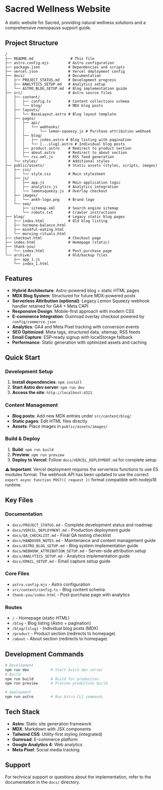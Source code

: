 # Sacred Wellness Website

A static website for Sacred, providing natural wellness solutions and a comprehensive menopause support guide.

## Project Structure

```
/
├── README.md                 # This file
├── astro.config.mjs         # Astro configuration
├── package.json             # Dependencies and scripts
├── vercel.json              # Vercel deployment config
├── docs/                    # Documentation
│   ├── PROJECT_STATUS.md    # Development progress
│   ├── ANALYTICS_SETUP.md   # Analytics setup
│   └── ASTRO_BLOG_SETUP.md  # Blog implementation guide
├── src/                     # Astro source files
│   ├── content/
│   │   ├── config.ts        # Content collections schema
│   │   └── blog/            # MDX blog posts
│   ├── layouts/
│   │   └── BaseLayout.astro # Blog layout template
│   ├── pages/
│   │   ├── api/
│   │   │   └── webhooks/
│   │   │       └── lemon-squeezy.js # Purchase attribution webhook
│   │   ├── blog/
│   │   │   ├── index.astro # Blog listing with pagination
│   │   │   └── [...slug].astro # Individual blog posts
│   │   ├── product.astro    # Redirect to product section
│   │   ├── about.astro      # Redirect to about section
│   │   └── rss.xml.js       # RSS feed generation
│   └── styles/              # Additional styles
├── public/assets/           # Static assets (styles, scripts, images)
│   ├── css/
│   │   └── style.css        # Main stylesheet
│   ├── js/
│   │   ├── app.js           # Main application logic
│   │   ├── analytics.js     # Analytics integration
│   │   └── lemonsqueezy.js  # Overlay checkout
│   ├── images/
│   │   └── ankh-logo.png    # Brand logo
│   └── seo/
│       ├── sitemap.xml      # Search engine sitemap
│       └── robots.txt       # Crawler instructions
├── blog/                    # Legacy static blog pages
│   ├── index.html           # Old blog listing
│   ├── hormone-balance.html
│   ├── mindful-eating.html
│   └── morning-rituals.html
├── checkout.html            # Checkout page
├── index.html               # Homepage (static)
├── thank-you/
│   └── index.html           # Post-purchase page
└── archive/                 # Old/backup files
    ├── app_1.js
    └── index_1.html
```

## Features

- **Hybrid Architecture**: Astro-powered blog + static HTML pages
- **MDX Blog System**: Structured for future MDX-powered posts
- **Serverless Attribution (optional)**: Legacy Lemon Squeezy webhook handler retained for GA4 + Meta CAPI
- **Responsive Design**: Mobile-first approach with modern CSS
- **E-commerce Integration**: Gumroad overlay checkout powered by `config/commerce.json`
- **Analytics**: GA4 and Meta Pixel tracking with conversion events
- **SEO Optimized**: Meta tags, structured data, sitemap, RSS feeds
- **Email Capture**: ESP-ready signup with localStorage fallback
- **Performance**: Static generation with optimized assets and caching

## Quick Start

### Development Setup
1. **Install dependencies**: `npm install`
2. **Start Astro dev server**: `npm run dev`
3. **Access the site**: `http://localhost:4321`

### Content Management
- **Blog posts**: Add new MDX entries under `src/content/blog/`
- **Static pages**: Edit HTML files directly
- **Assets**: Place images in `public/assets/images/`

### Build & Deploy
1. **Build**: `npm run build`
2. **Preview**: `npm run preview`
3. **Deploy to Vercel**: Follow `docs/VERCEL_DEPLOYMENT.md` for complete setup

**⚠️ Important**: Vercel deployment requires the serverless functions to use ES modules format. The webhook API has been updated to use the correct `export async function POST({ request })` format compatible with nodejs18 runtime.

## Key Files

### Documentation
- `docs/PROJECT_STATUS.md` - Complete development status and roadmap
- `docs/VERCEL_DEPLOYMENT.md` - Production deployment guide
- `docs/QA_CHECKLIST.md` - Final QA testing checklist
- `docs/HANDOVER_NOTES.md` - Maintenance and content management guide
- `docs/ASTRO_BLOG_SETUP.md` - Blog system implementation guide
- `docs/WEBHOOK_ATTRIBUTION_SETUP.md` - Server-side attribution setup
- `docs/ANALYTICS_SETUP.md` - Analytics implementation guide
- `docs/EMAIL_SETUP.md` - Email capture setup guide

### Core Files
- `astro.config.mjs` - Astro configuration
- `src/content/config.ts` - Blog content schema
- `thank-you/index.html` - Post-purchase page with analytics

### Routes
- `/` - Homepage (static HTML)
- `/blog` - Blog listing (Astro + pagination)
- `/blog/[slug]` - Individual blog posts (MDX)
- `/product` - Product section (redirects to homepage)
- `/about` - About section (redirects to homepage)

## Development Commands

```bash
# Development
npm run dev          # Start Astro dev server
# Build
npm run build        # Build for production
npm run preview      # Preview production build

# Deployment
npm run astro        # Run Astro CLI commands
```

## Tech Stack

- **Astro**: Static site generation framework
- **MDX**: Markdown with JSX components
- **Tailwind CSS**: Utility-first styling (integrated)
- **Gumroad**: E-commerce platform
- **Google Analytics 4**: Web analytics
- **Meta Pixel**: Social media tracking

## Support

For technical support or questions about the implementation, refer to the documentation in the `docs/` directory.
